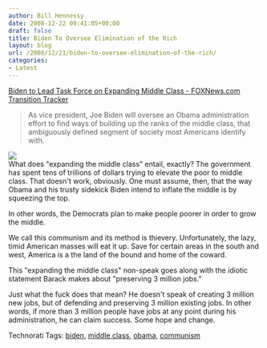 ```yaml
---
author: Bill Hennessy
date: 2008-12-22 00:41:05+00:00
draft: false
title: Biden To Oversee Elimination of the Rich
layout: blog
url: /2008/12/21/biden-to-oversee-elimination-of-the-rich/
categories:
- Latest
---
```


[Biden to Lead Task Force on Expanding Middle Class - FOXNews.com Transition Tracker](https://www.foxnews.com/politics/2008/12/21/biden-lead-task-force-expanding-middle-class/)  


> As vice president, Joe Biden will oversee an Obama administration effort to find ways of building up the ranks of the middle class, that ambiguously defined segment of society most Americans identify with.  


[![](https://farm4.static.flickr.com/3122/3125955784_b49069f766.jpg)
](https://www.flickr.com/photos/15056253@N00/3125955784)  
What does "expanding the middle class" entail, exactly? The government has spent tens of trillions of dollars trying to elevate the poor to middle class. That doesn't work, obviously. One must assume, then, that the way Obama and his trusty sidekick Biden intend to inflate the middle is by squeezing the top.   
  
In other words, the Democrats plan to make people poorer in order to grow the middle.   
  
We call this communism and its method is thievery. Unfortunately, the lazy, timid American masses will eat it up. Save for certain areas in the south and west, America is a the land of the bound and home of the coward.   
  
This "expanding the middle class" non-speak goes along with the idiotic statement Barack makes about "preserving 3 million jobs."   
  
Just what the fuck does that mean? He doesn't speak of creating 3 million new jobs, but of defending and preserving 3 million existing jobs. In other words, if more than 3 million people have jobs at any point during his administration, he can claim success. Some hope and change.   
  
  
Technorati Tags: [biden](https://technorati.com/tag/biden), [middle class](https://technorati.com/tag/middle%20class), [obama](https://technorati.com/tag/obama), [communism](https://technorati.com/tag/communism)
